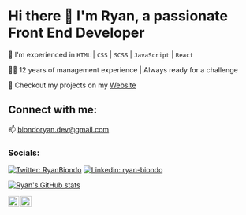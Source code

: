 

# Hi there 👋 I'm Ryan, a passionate Front End Developer

🔭 I'm experienced in `HTML` | `CSS` | `SCSS` | `JavaScript` | `React`

👨‍💼 12 years of management experience | Always ready for a challenge

👾 Checkout my projects on my <a href="ryanbiondo.com">Website</a>

<!---📄 [Check out my resume](<Link_to_my_resume>)--->

## Connect with me:

📫 biondoryan.dev@gmail.com

### Socials:
[![Twitter: RyanBiondo](https://img.shields.io/twitter/follow/RyanBiondo?style=social)](https://twitter.com/RyanBiondo)
[![Linkedin: ryan-biondo](https://img.shields.io/badge/-RyanBiondo-blue?style=flat-square&logo=Linkedin&logoColor=white&link=https://www.linkedin.com/in/ryan-biondo/)](https://www.linkedin.com/in/ryan-biondo/)



<!---<a href="<link_to_your_Blog>">
  <img align="left" alt="Ryan's Blog" width="22px" src="<appropriate_icon_for_your_blog>" />
</a>--->

[![Ryan's GitHub stats](https://github-readme-stats.vercel.app/api?username=Ryan-Biondo&hide=stars)](https://github.com/Ryan-Biondo/github-readme-stats)

<a href="https://www.linkedin.com/in/ryan-biondo/">
  <img align="left" alt="Ryan's LinkedIn" width="22px" src="https://raw.githubusercontent.com/peterthehan/peterthehan/master/assets/linkedin.svg" />
</a>
<a href="https://twitter.com/RyanBiondo">
  <img align="left" alt="Ryan's Twitter" width="22px" src="https://raw.githubusercontent.com/peterthehan/peterthehan/master/assets/twitter.svg" />
</a>

